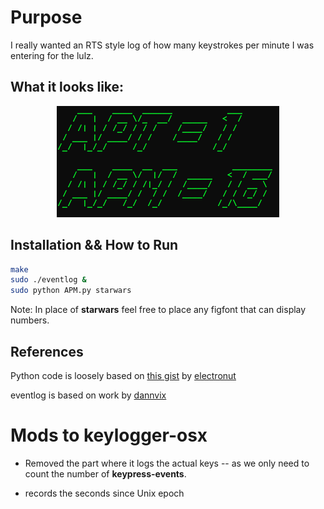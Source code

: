 Purpose
=======

I really wanted an RTS style log of how many keystrokes per minute I was entering for the lulz.



## What it looks like:
<p align="center">
<img src="Screen Shot 2013-10-14 at 1.51.13 PM.png">
</p>

## Installation && How to Run

```bash
make
sudo ./eventlog &
sudo python APM.py starwars
```

Note: In place of **starwars** feel free to place any figfont that can display numbers.

References
----------
Python code is loosely based on [this gist](https://gist.github.com/electronut/5730160) by [electronut](https://github.com/electronut)

eventlog is based on work by [dannvix](https://github.com/dannvix) 

Mods to keylogger-osx
=====================
 - Removed the part where it logs the actual keys -- as we only need to count the number of **keypress-events**.
 + records the seconds since Unix epoch
